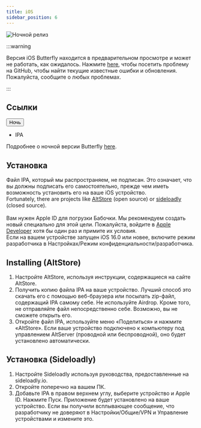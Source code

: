 ```yaml
---
title: iOS
sidebar_position: 6
---
```


![Ночной релиз](https://img.shields.io/badge/dynamic/yaml?color=f7d28c\&label=Nightly\&query=%24.version\&url=https%3A%2F%2Fraw.githubusercontent.com%2FLinwoodDev%2Fbutterfly%2Fночное%2Fapp%2Fpubspec.yaml\&style=for-the-badge)

:::warning

Версия iOS Butterfly находится в предварительном просмотре и может не работать, как ожидалось.
Нажмите [here](https://github.com/LinwoodDev/Butterfly/issues/244), чтобы посетить проблему на GitHub, чтобы найти текущие известные ошибки и обновления. Пожалуйста, сообщите о любых проблемах.

:::

## Ссылки

<div className="dropdown dropdown--hoverable margin--sm">
  <button className="button button--outline button--danger button--lg">Ночь</button>
  <ul className="dropdown__menu">
    <li>
      <DownloadButton className="dropdown__link" href="https://github.com/LinwoodDev/butterfly/releases/download/nightly/linwood-butterfly-ios.ipa">
        IPA
      </DownloadButton>
    </li>
  </ul>
</div>

Подробнее о ночной версии Butterfly [here](/nightly).

## Установка

Файл IPA, который мы распространяем, не подписан. Это означает, что вы должны подписать его самостоятельно, прежде чем иметь возможность установить его на ваше iOS устройство. \
Fortunately, there are projects like [AltStore](https://altstore.io) (open source) or [sideloadly](https://sideloadly.io) (closed source). \
\
Вам нужен Apple ID для погрузки Бабочки. Мы рекомендуем создать новый специально для этой цели. Пожалуйста, войдите в [Apple Developer](https://developer.apple.com) хотя бы один раз и примите их условия.
\
Если на вашем устройстве запущен iOS 16.0 или новее, включите режим разработчика в Настройках/Режим конфиденциальности/разработчика.

## Installing (AltStore)

1. Настройте AltStore, используя инструкции, содержащиеся на сайте AltStore.
2. Получить копию файла IPA на ваше устройство. Лучший способ это скачать его с помощью веб-браузера или посылать zip-файл, содержащий IPA самому себе. Не используйте Airdrop. Кроме того, не отправляйте файл непосредственно себе. Возможно, вы не сможете открыть его.
3. Откройте файл IPA, используйте меню «Поделиться» и нажмите «AltStore». Если ваше устройство подключено к компьютеру под управлением AltServer (проводной или беспроводной), оно будет установлено автоматически.

## Установка (Sideloadly)

1. Настройте Sideloadly используя руководства, предоставленные на sideloadly.io.
2. Откройте поперечно на вашем ПК.
3. Добавьте IPA в правом верхнем углу, выберите устройство и Apple ID. Нажмите Пуск. Приложение будет установлено на ваше устройство.
   Если вы получили всплывающее сообщение, что разработчику не доверяют в Настройки/Общие/VPN и Управление устройствами и измените это.
